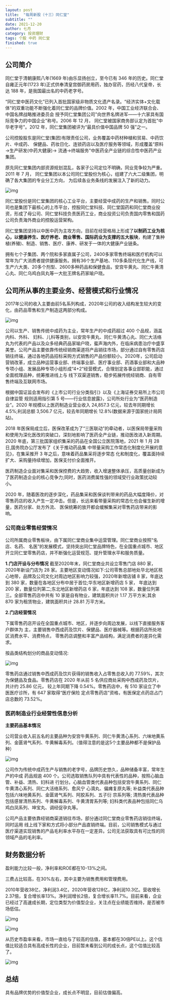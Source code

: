 ```yaml
---
layout: post
title:  "每周新股（十三）同仁堂"
subtitle: ""
date: 2021-12-20
author: 七月
category: 投资理财
tags: 个股 中药 同仁堂
finished: true
---
```


## 公司简介 ##

同仁堂于清朝康熙八年(1669 年)由乐显扬创立，至今已有 346 年的历史。同仁堂自雍正元年(1723 年)正式供奉清皇宫御药房用药，独办官药，历经八代皇帝，长达 188 年，是我国最出名的中药老字号。

“同仁堂中医药文化”已列入首批国家级非物质文化遗产名录。“经济实体+文化载体”的双重功能不断强化着同仁堂的品牌价值。2002 年，中国工业经济联合会、中国名牌战略推进委员会 授予同仁堂集团公司"向世界名牌进军——十六家具有国际竞争力的中国企业"称号。2006 年 12 月， 同仁堂被国家商务部认定为首批"中华老字号"。2012 年，同仁堂集团被评为“最具价值中国品牌 50 强”之一。

公司控股股东是同仁堂(集团)有限责任公司，业务覆盖中药材种植和贸易、中药饮片、中成药、 保健品、药妆日化、连锁药店以及医疗服务等领域，形成覆盖“原料→生产研发(中药大健康)→ 流通→终端服务”中医药全产业链的综合性中医药产业集团。

原先同仁堂集团内部资源规划混乱，各家子公司定位不明确，同业竞争较为严重。2011 年 7 月， 同仁堂集团以本公司同仁堂股份为核心，组建了六大二级集团，明确了各大集团的专业分工方向， 为后续各业务条线的发展注入了新的动力。

![img](/img/v2-bbd084008ac7301db963454c02a550e4_b.png)

同仁堂股份是同仁堂集团的核心工业平台，主要经营中成药的生产和销售。同时公司也是集团下最核心的上市平台，控股同仁堂科技、同仁堂国药和同仁堂商业投资，形成了母公司、同仁堂科技负责医药工业，商业投资公司负责国内零售和国药公司负责海外商业的控股运营架构。

同仁堂集团坚持以中医中药为主攻方向，目前在经营格局上形成了**以制药工业为核心，以健康养生、医疗养老、商业零售、国际药业为支撑的五大板块**，构建了集种植(养殖)、制造、销售、医疗、康养、研发于一体的大健康产业链条。

拥有七个子集团、两个院和多家直属子公司，2400多家零售终端和医疗机构可以常年为广大消费者提供健康服务。拥有36个生产基地、110多条现代化生产线，可生产六大类、20多个剂型、2600多种药品和保健食品，安宫牛黄丸、同仁牛黄清心丸、同仁乌鸡白凤丸等一大批王牌名药家喻户晓。

## 公司所从事的主要业务、经营模式和行业情况

2017年公司的收入主要由前5名系列构成，2020年公司的收入结构发生较大的变化，由药品零售和生产制造这两部分构成。

![img](/img/v2-f0da13c0560276d50493b77277f89507_b.png)

公司以生产、销售传统中成药为主业，常年生产的中成药超过 400 个品规，涵盖内科、外科、 妇科、儿科等类别，以安宫牛黄丸、同仁牛黄清心丸、同仁大活络丸为代表的产品以及众多经典药品家喻户晓，蜚声海内外，在临床病患治疗中盛享美誉。公司产品主要依靠传统经销商渠道将产品销往市场，部分通过自有零售药店销往终端，通过各地药品招标采购方式销售的产品份额较小。2020年，公司启动营销改革，成立品种运营事业部、终端事业部、医疗事业部、药酒事业部和大品种专项小组、发展品种专项小组形成“4+2”经营模式，合理划定各事业部职能，通过全面梳理品种，统筹推进线上与 线下双渠道销售，稳步拓展传统经销商、自有零售终端及互联网市场。

根据中国证监会发布的《上市公司行业分类指引》以及《上海证券交易所上市公司自律监管 规则适用指引第 5 号——行业信息披露》，公司所处行业为“医药制造业”。2020 年规模以上医药制造业营业收入 24,857.3 亿元，较去年同期增长 4.5%;利润总额 3,506.7 亿元，较去年同期增长 12.8%(数据来源于国家统计局网站)。

2018 年医保局成立后，医保改革成为了“三医联动”的牵动者，以医保局带量采购和使用为深化医改的突破口，深刻地影响了医药全产业链，推动医改进入新周期。2020 年底，第三批国家组织集采的药品在全国公立医院落地，2021 年 1 月 28 日,国务院办公厅发布了《关于推动药品集 中带量采购工作常态化制度化开展的意见》，在集采推开 3 年之后，意味着药品集采将逐步常态 化和制度化，覆盖面持续扩大、采购量持续增加，医保支付价全面推开。

医药制造企业面对集采和医保控费的大趋势，收入增速整体承压，高质量创新成为了医药制造企业的核心竞争力;同时，医药消费属性强的领域受行业政策扰动较小。

2020 年，随着医改的逐步深化，药品集采和医保谈判带来的药品大幅度降价，对零售药店的收入产生一定冲击。但是，长远来看带量采购的常态化也会催生新的增量，医药分家、处方外流、 医保统筹的放开都会缓解集采对零售药店带来的影响。

### 公司商业零售经营情况

公司所属商业零售板块，由下属同仁堂商业集中运营管理。同仁堂商业按照“名店、名药、 名医”的发展模式，坚持突出同仁堂品牌特色，在全国重点城市、地区开立同仁堂零售药店，并不断强化运营规范、提升管理水平和服务质量。

**1.门店开设与分布情况** 截至2020年末，同仁堂商业共设立零售门店 880 家，2020年新设门店为 28 家。主要地区变动情况如下:公司零售总部地处华北地区核心地带，品牌及公司文化对周边地区影响力较强，2020年新增店铺 8 家，年底达到 380 家，数量在各地区分布中居于首位;华东地区新增药店 5 家， 年底达到 200 家，数量位列第二;东北地区新增药店 6 家，年底达到 108 家，数量位列第三。全部零售药店中共有 10 家是自有物业，建筑面积共计 1.17 万平方米;其余 870 家为租赁物业，建筑面积共计 28.81 万平方米。

**2.门店经营情况**

下属零售药店开设在全国重点城市、地区，并逐步向周边发展，以线下直接服务客户群体为 主，主要销售中西成药及饮片、保健品、医疗器械等。根据药店所处地区消费水平、消费特点， 零售药店调整和丰富产品结构，满足消费者的差异化需求。

按品类结构划分的商品变动情况: 

![img](/img/v2-3c3077e65da1ae2c6c9cac82e2ed4f73_720w.png)

零售药店通过销售中西成药及饮片获得的销售收入占零售总收入的 77.59%，其次 为保健品及食品。零售药店在 2020 年从前 5 名供应商处采购中西成药及饮片，共计约 25.86 亿元， 较上年同期下降 0.54%。零售药店中，有 510 家设立了中医医疗诊所，有 647 家取得“医疗保险 定点零售药店”资格，有医保定点药店占门店总数的 73.52%。

### 医药制造业行业经营性信息分析

**主要药品基本情况**

公司营业收入前五名的主要品种为安宫牛黄系列、同仁牛黄清心系列、六味地黄系列、金匮肾气系列、牛黄解毒系列。（值得注意的是这5个主要品种都不是保护品种）

![img](/img/v2-1061ff327dae547a5bb439527e107e52_720w.png)

公司作为传统中成药生产与销售的老字号，品牌历史悠久，品种储备丰富，常年生产的中成 药品规逾 400 个。公司选取销售队列中具有代表性的品种，按照心脑血管、补益、清热、妇科进 行划分。心脑血管类代表品种包括安宫牛黄系列、同仁牛黄清心系列、同仁大活络系列、愈风宁 心滴丸、偏瘫复原丸等; 补益类代表品种包括六味地黄系列、金匮肾气系列、阿胶系列、五子衍 宗系列等; 清热类代表品种包括感冒清热系列、牛黄解毒系列、牛黄清胃系列等; 妇科类代表品种包括同仁乌鸡白凤系列、坤宝丸、调经促孕丸等。

公司产品主要依靠经销商渠道销往市场，部分通过同仁堂商业零售药店销往终端，同时运用 线上线下家和方式将小部分产品直销终端。目前，公司销售模式与通过医疗渠道实现销售的产品毛利率水平存在一定差异。公司无法获取具有可比性的同领域产品的毛利率。

## 财务数据分析

盈利能力比较一般，净利率和ROE都在10-13%之间。

三费占比较高，在30%左右，其中主要为销售费用和管理费用。

2010年营收38亿，净利润3.4亿，2020年营收128亿，净利润10.3亿。营收增长2.37倍，复合增长率13%。净利润增长2倍，复合增长率11.7%。目前来看，企业已经过了高速成长期，定位类型为价值型企业，关注点在业绩能否维持，是否被市场低估。

![img](/img/v2-8608963c2637e451616f0052d9c047d0_b.png)

![img](/img/v2-78b80bf18d4d338ff8a0b323dfb57ae8_b.png)

从历史市盈率来看，市场一直给与了较高的估值，基本都在30倍PE以上。这个估值比较适合具有高成长性的企业，目前暂未看到公司的成长点，这个估值比较高了。

![img](/img/v2-06fc11e09701c1dcb620f2be608d5473_b.png)

## 总结

具有品牌优势的价值型企业，成长点不明显，目前估值偏高。